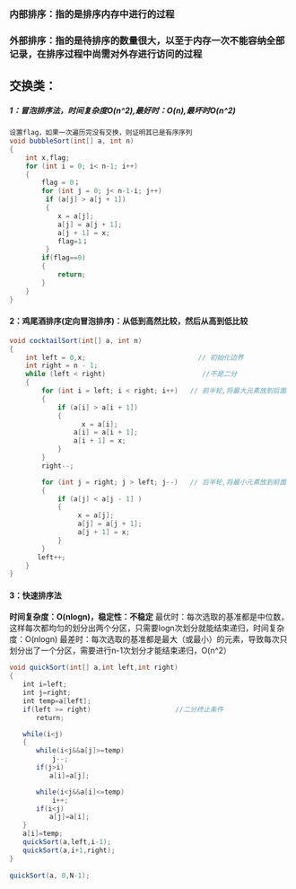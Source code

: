 ### 内部排序：指的是排序内存中进行的过程

### 外部排序：指的是待排序的数量很大，以至于内存一次不能容纳全部记录，在排序过程中尚需对外存进行访问的过程

## 交换类：

##### 1：冒泡排序法，时间复杂度O(n^2),最好时：O(n),最坏时O(n^2)

```java
设置flag，如果一次遍历完没有交换，则证明其已是有序序列
void bubbleSort(int[] a, int n)
{
	int x,flag;
	for (int i = 0; i< n-1; i++)
	{
	    flag = 0；
	    for (int j = 0; j< n-1-i; j++)
		 if (a[j] > a[j + 1])
		 {
			x = a[j];
			a[j] = a[j + 1];
			a[j + 1] = x;
			flag=1；
		 }
		if(flag==0)
		{
			return;
		}
	}
}      
```



#### 2：鸡尾酒排序(定向冒泡排序)：从低到高然比较，然后从高到低比较

```java
void cocktailSort(int[] a, int n)
{
    int left = 0,x;                            // 初始化边界
    int right = n - 1;
    while (left < right) 						//不是二分
    {
        for (int i = left; i < right; i++)   // 前半轮,将最大元素放到后面
        {
            if (a[i] > a[i + 1])
            {
                  x = a[i];
	 			a[i] = a[i + 1];
				a[i + 1] = x;
            }
        }
        right--;

        for (int j = right; j > left; j--)   // 后半轮,将最小元素放到前面
        {
            if (a[j] < a[j - 1] )
        	{
            	 x = a[j];
            	 a[j] = a[j + 1];
    		     a[j + 1] = x;
        	}
        }
       left++;
	}
}
```



#### 3：快速排序法

**时间复杂度：O(nlogn)，稳定性：不稳定**
最优时：每次选取的基准都是中位数，这样每次都均匀的划分出两个分区，只需要logn次划分就能结束递归，时间复杂度：O(nlogn)
最差时：每次选取的基准都是最大（或最小）的元素，导致每次只划分出了一个分区，需要进行n-1次划分才能结束递归，O(n^2）

```java
void quickSort(int[] a,int left,int right)
{
　　int i=left;
　　int j=right;
　　int temp=a[left];
　　if(left >= right)						//二分终止条件
　　　　return;

　　while(i<j)
　　{
　　　　while(i<j&&a[j]>=temp) 
　　　　    j--;
　　　　if(j>i)
　　　　　　a[i]=a[j];

　　　　while(i<j&&a[i]<=temp)
　　　　    i++;
　　　　if(i<j)
　　　　　　a[j]=a[i];
　　}
　　a[i]=temp;
　　quickSort(a,left,i-1);
　　quickSort(a,i+1,right);
}
	
quickSort(a, 0,N-1);
```










